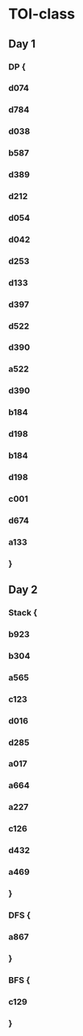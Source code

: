 # TOI-class
## Day 1
### DP {
### d074
### d784
### d038
### b587
### d389
### d212
### d054
### d042
### d253
### d133
### d397
### d522
### d390
### a522
### d390
### b184
### d198
### b184
### d198
### c001
### d674
### a133
### }
## Day 2
### Stack {
### b923
### b304
### a565
### c123
### d016
### d285
### a017
### a664
### a227
### c126
### d432
### a469
### }
### DFS {
### a867
### }
### BFS {
### c129
### }
